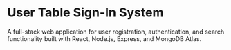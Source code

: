 # User Table Sign-In System

A full-stack web application for user registration, authentication, and search functionality built with React, Node.js, Express, and MongoDB Atlas.


